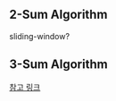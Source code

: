 ## 2-Sum Algorithm

sliding-window?

## 3-Sum Algorithm

[참고 링크](https://riverandeye.tistory.com/entry/3-SUM-algorithm)